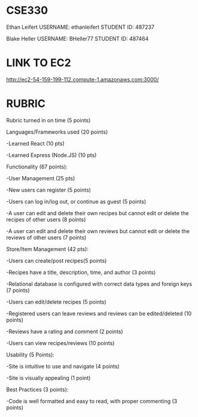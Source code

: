 # CSE330
Ethan Leifert
USERNAME: ethanleifert
STUDENT ID: 487237

Blake Heller
USERNAME: BHeller77
STUDENT ID: 487464

# LINK TO EC2
http://ec2-54-159-199-112.compute-1.amazonaws.com:3000/

# RUBRIC
Rubric turned in on time (5 points) 

Languages/Frameworks used (20 points)
  
  -Learned React (10 pts)
  
  -Learned Express (Node.JS) (10 pts)


Functionality (67 points):

  -User Management (25 pts)
  
  -New users can register (5 points)
  
  -Users can log in/log out, or continue as guest (5 points)
  
  -A user can edit and delete their own recipes but cannot edit or delete the recipes of other users (8 points)
  
  -A user can edit and delete their own reviews but cannot edit or delete the reviews of other users (7 points)
  
  
Store/Item Management (42 pts):

  -Users can create/post recipes(5 points)
  
  -Recipes have a title, description, time, and author (3 points)
  
  -Relational database is configured with correct data types and foreign keys (7 points)
  
  -Users can edit/delete recipes (5 points)
  
  -Registered users can leave reviews and reviews can be edited/deleted (10 points)
  
  -Reviews have a rating and comment (2 points)
  
  -Users can view recipes/reviews (10 points)


Usability (5 Points):

  -Site is intuitive to use and navigate (4 points)
  
  -Site is visually appealing (1 point)


Best Practices (3 points):

  -Code is well formatted and easy to read, with proper commenting (3 points)

